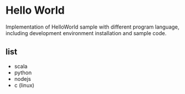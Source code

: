 # Hello World
Implementation of  HelloWorld sample with different program language, including development environment installation and sample code.

## list 
* scala
* python
* nodejs
* c (linux) 
